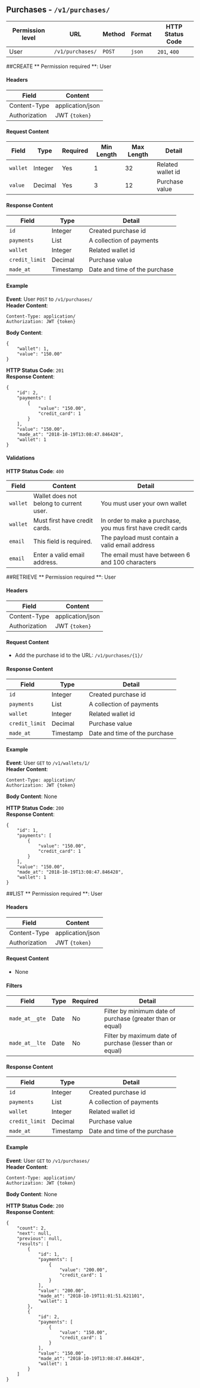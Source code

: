 ## Purchases - `/v1/purchases/`


| Permission level  |   URL| Method  | Format   |  HTTP Status Code |
|---|---|---|---|---|
|  User |  `/v1/purchases/` |   `POST`|  `json` |  `201`, `400` |


##CREATE
** Permission required **: User

#### Headers
|  Field | Content  |
|---|---|
|  Content-Type | application/json  |
|  Authorization | JWT `{token}` |

#### Request Content

|  Field | Type  | Required  |  Min Length |  Max Length |  Detail |
|---|---|---|---|---|---|
| `wallet` |  Integer |  Yes |  1 |  32 |  Related wallet id |
| `value` |  Decimal |  Yes | 3  | 12  | Purchase value  |


#### Response Content
|  Field | Type  |Detail   |
|---|---|---|
|  `id`|  Integer |  Created purchase id|
|  `payments`|  List |  A collection of payments|
|  `wallet`|  Integer |  Related wallet id|
|  `credit_limit` | Decimal  |  Purchase value |
|  `made_at`|  Timestamp |  Date and time of the purchase |

#### Example

**Event**: User `POST` to `/v1/purchases/`  
**Header Content**:
```
Content-Type: application/
Authorization: JWT {token}
```
**Body Content**: 
```
{
	"wallet": 1,
	"value": "150.00"	
}
```

**HTTP Status Code**: `201`  
**Response Content**:
```
{
	"id": 2,
	"payments": [
		{
			"value": "150.00",
			"credit_card": 1
		}
	],
	"value": "150.00",
	"made_at": "2018-10-19T13:08:47.846428",
	"wallet": 1
}
```

#### Validations
**HTTP Status Code**: `400`  

| Field  | Content  |  Detail |
|---|---|---|
| `wallet`  | Wallet does not belong to current user. |  You must user your own wallet |
| `wallet`  | Must first have credit cards. |  In order to make a purchase, you mus first have credit cards |
| `email`|  This field is required. | The payload must contain a valid email address  |
| `email` | Enter a valid email address.  | The email must have between 6 and 100 characters  |


##RETRIEVE
** Permission required **: User

#### Headers
|  Field | Content  |
|---|---|
|  Content-Type | application/json  |
|  Authorization | JWT `{token}` |

#### Request Content
 - Add the purchase id to the URL: `/v1/purchases/{1}/`

#### Response Content
|  Field | Type  |Detail   |
|---|---|---|
|  `id`|  Integer |  Created purchase id|
|  `payments`|  List |  A collection of payments|
|  `wallet`|  Integer |  Related wallet id|
|  `credit_limit` | Decimal  |  Purchase value |
|  `made_at`|  Timestamp |  Date and time of the purchase |

#### Example

**Event**: User `GET` to `/v1/wallets/1/`  
**Header Content**:
```
Content-Type: application/
Authorization: JWT {token}
```
**Body Content**:  None


**HTTP Status Code**: `200`  
**Response Content**:
```
{
	"id": 1,
	"payments": [
		{
			"value": "150.00",
			"credit_card": 1
		}
	],
	"value": "150.00",
	"made_at": "2018-10-19T13:08:47.846428",
	"wallet": 1
}
```

##LIST
** Permission required **: User

#### Headers
|  Field | Content  |
|---|---|
|  Content-Type | application/json  |
|  Authorization | JWT `{token}` |

#### Request Content
 - None

#### Filters

| Field  | Type  | Required  | Detail  |
|---|---|---|---|
| `made_at__gte`  | Date  |  No |  Filter by minimum date of purchase (greater than or equal)|
| `made_at__lte`  | Date  |  No |  Filter by maximum date of purchase (lesser than or equal)|

#### Response Content
|  Field | Type  |Detail   |
|---|---|---|
|  `id`|  Integer |  Created purchase id|
|  `payments`|  List |  A collection of payments|
|  `wallet`|  Integer |  Related wallet id|
|  `credit_limit` | Decimal  |  Purchase value |
|  `made_at`|  Timestamp |  Date and time of the purchase |

#### Example

**Event**: User `GET` to `/v1/purchases/`  
**Header Content**:
```
Content-Type: application/
Authorization: JWT {token}
```
**Body Content**:  None


**HTTP Status Code**: `200`  
**Response Content**:
```
{
	"count": 2,
	"next": null,
	"previous": null,
	"results": [
		{
			"id": 1,
			"payments": [
				{
					"value": "200.00",
					"credit_card": 1
				}
			],
			"value": "200.00",
			"made_at": "2018-10-19T11:01:51.621101",
			"wallet": 1
		},
		{
			"id": 2,
			"payments": [
				{
					"value": "150.00",
					"credit_card": 1
				}
			],
			"value": "150.00",
			"made_at": "2018-10-19T13:08:47.846428",
			"wallet": 1
		}
	]
}
```
